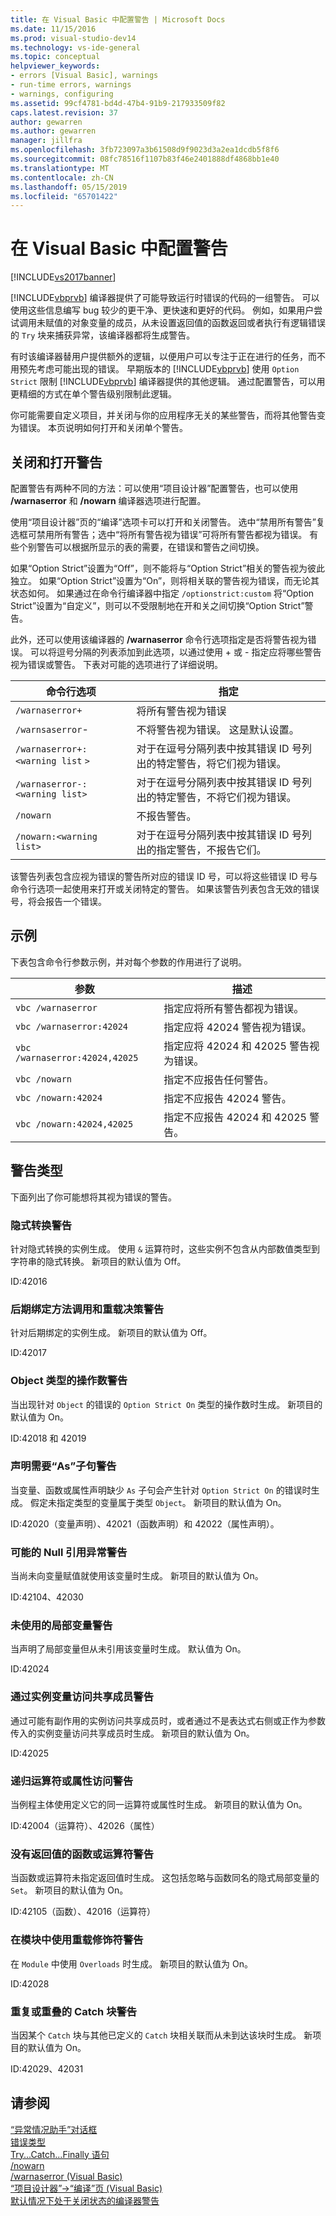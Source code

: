 ```yaml
---
title: 在 Visual Basic 中配置警告 | Microsoft Docs
ms.date: 11/15/2016
ms.prod: visual-studio-dev14
ms.technology: vs-ide-general
ms.topic: conceptual
helpviewer_keywords:
- errors [Visual Basic], warnings
- run-time errors, warnings
- warnings, configuring
ms.assetid: 99cf4781-bd4d-47b4-91b9-217933509f82
caps.latest.revision: 37
author: gewarren
ms.author: gewarren
manager: jillfra
ms.openlocfilehash: 3fb723097a3b61508d9f9023d3a2ea1dcdb5f8f6
ms.sourcegitcommit: 08fc78516f1107b83f46e2401888df4868bb1e40
ms.translationtype: MT
ms.contentlocale: zh-CN
ms.lasthandoff: 05/15/2019
ms.locfileid: "65701422"
---
```

# <a name="configuring-warnings-in-visual-basic"></a>在 Visual Basic 中配置警告
[!INCLUDE[vs2017banner](../includes/vs2017banner.md)]

[!INCLUDE[vbprvb](../includes/vbprvb-md.md)] 编译器提供了可能导致运行时错误的代码的一组警告。 可以使用这些信息编写 bug 较少的更干净、更快速和更好的代码。 例如，如果用户尝试调用未赋值的对象变量的成员，从未设置返回值的函数返回或者执行有逻辑错误的 `Try` 块来捕获异常，该编译器都将生成警告。  
  
 有时该编译器替用户提供额外的逻辑，以便用户可以专注于正在进行的任务，而不用预先考虑可能出现的错误。 早期版本的 [!INCLUDE[vbprvb](../includes/vbprvb-md.md)] 使用 `Option Strict` 限制 [!INCLUDE[vbprvb](../includes/vbprvb-md.md)] 编译器提供的其他逻辑。 通过配置警告，可以用更精细的方式在单个警告级别限制此逻辑。  
  
 你可能需要自定义项目，并关闭与你的应用程序无关的某些警告，而将其他警告变为错误。 本页说明如何打开和关闭单个警告。  
  
## <a name="turning-warnings-off-and-on"></a>关闭和打开警告  
 配置警告有两种不同的方法：可以使用“项目设计器”配置警告，也可以使用 **/warnaserror** 和 **/nowarn** 编译器选项进行配置。  
  
 使用“项目设计器”页的“编译”选项卡可以打开和关闭警告。 选中“禁用所有警告”复选框可禁用所有警告；选中“将所有警告视为错误”可将所有警告都视为错误。 有些个别警告可以根据所显示的表的需要，在错误和警告之间切换。  
  
 如果“Option Strict”设置为“Off”，则不能将与“Option Strict”相关的警告视为彼此独立。 如果“Option Strict”设置为“On”，则将相关联的警告视为错误，而无论其状态如何。 如果通过在命令行编译器中指定 `/optionstrict:custom` 将“Option Strict”设置为“自定义”，则可以不受限制地在开和关之间切换“Option Strict”警告。  
  
 此外，还可以使用该编译器的 **/warnaserror** 命令行选项指定是否将警告视为错误。 可以将逗号分隔的列表添加到此选项，以通过使用 + 或 - 指定应将哪些警告视为错误或警告。 下表对可能的选项进行了详细说明。  
  
|命令行选项|指定|  
|--------------------------|---------------|  
|`/warnaserror+`|将所有警告视为错误|  
|`/warnsaserror`-|不将警告视为错误。 这是默认设置。|  
|`/warnaserror+:<warning list` `>`|对于在逗号分隔列表中按其错误 ID 号列出的特定警告，将它们视为错误。|  
|`/warnaserror-:<warning list>`|对于在逗号分隔列表中按其错误 ID 号列出的特定警告，不将它们视为错误。|  
|`/nowarn`|不报告警告。|  
|`/nowarn:<warning list>`|对于在逗号分隔列表中按其错误 ID 号列出的指定警告，不报告它们。|  
  
 该警告列表包含应视为错误的警告所对应的错误 ID 号，可以将这些错误 ID 号与命令行选项一起使用来打开或关闭特定的警告。 如果该警告列表包含无效的错误号，将会报告一个错误。  
  
## <a name="examples"></a>示例  
 下表包含命令行参数示例，并对每个参数的作用进行了说明。  
  
|参数|描述|  
|--------------|-----------------|  
|`vbc /warnaserror`|指定应将所有警告都视为错误。|  
|`vbc /warnaserror:42024`|指定应将 42024 警告视为错误。|  
|`vbc /warnaserror:42024,42025`|指定应将 42024 和 42025 警告视为错误。|  
|`vbc /nowarn`|指定不应报告任何警告。|  
|`vbc /nowarn:42024`|指定不应报告 42024 警告。|  
|`vbc /nowarn:42024,42025`|指定不应报告 42024 和 42025 警告。|  
  
## <a name="types-of-warnings"></a>警告类型  
 下面列出了你可能想将其视为错误的警告。  
  
### <a name="implicit-conversion-warning"></a>隐式转换警告  
 针对隐式转换的实例生成。 使用 `&` 运算符时，这些实例不包含从内部数值类型到字符串的隐式转换。 新项目的默认值为 Off。  
  
 ID:42016  
  
### <a name="late-bound-method-invocation-and-overload-resolution-warning"></a>后期绑定方法调用和重载决策警告  
 针对后期绑定的实例生成。 新项目的默认值为 Off。  
  
 ID:42017  
  
### <a name="operands-of-type-object-warnings"></a>Object 类型的操作数警告  
 当出现针对 `Object` 的错误的 `Option Strict On` 类型的操作数时生成。 新项目的默认值为 On。  
  
 ID:42018 和 42019  
  
### <a name="declarations-require-as-clause-warnings"></a>声明需要“As”子句警告  
 当变量、函数或属性声明缺少 `As` 子句会产生针对 `Option Strict On` 的错误时生成。 假定未指定类型的变量属于类型 `Object`。 新项目的默认值为 On。  
  
 ID:42020（变量声明）、42021（函数声明）和 42022（属性声明）。  
  
### <a name="possible-null-reference-exception-warnings"></a>可能的 Null 引用异常警告  
 当尚未向变量赋值就使用该变量时生成。 新项目的默认值为 On。  
  
 ID:42104、42030  
  
### <a name="unused-local-variable-warning"></a>未使用的局部变量警告  
 当声明了局部变量但从未引用该变量时生成。 默认值为 On。  
  
 ID:42024  
  
### <a name="access-of-shared-member-through-instance-variable-warning"></a>通过实例变量访问共享成员警告  
 通过可能有副作用的实例访问共享成员时，或者通过不是表达式右侧或正作为参数传入的实例变量访问共享成员时生成。 新项目的默认值为 On。  
  
 ID:42025  
  
### <a name="recursive-operator-or-property-access-warnings"></a>递归运算符或属性访问警告  
 当例程主体使用定义它的同一运算符或属性时生成。 新项目的默认值为 On。  
  
 ID:42004（运算符）、42026（属性）  
  
### <a name="function-or-operator-without-return-value-warning"></a>没有返回值的函数或运算符警告  
 当函数或运算符未指定返回值时生成。 这包括忽略与函数同名的隐式局部变量的 `Set`。 新项目的默认值为 On。  
  
 ID:42105（函数）、42016（运算符）  
  
### <a name="overloads-modifier-used-in-a-module-warning"></a>在模块中使用重载修饰符警告  
 在 `Module` 中使用 `Overloads` 时生成。 新项目的默认值为 On。  
  
 ID:42028  
  
### <a name="duplicate-or-overlapping-catch-blocks-warnings"></a>重复或重叠的 Catch 块警告  
 当因某个 `Catch` 块与其他已定义的 `Catch` 块相关联而从未到达该块时生成。 新项目的默认值为 On。  
  
 ID:42029、42031  
  
## <a name="see-also"></a>请参阅  
 [“异常情况助手”对话框](../debugger/exception-assistant-dialog-box.md)   
 [错误类型](https://msdn.microsoft.com/library/3048aabf-8c97-4e13-9150-853769cb5f6f)   
 [Try...Catch...Finally 语句](https://msdn.microsoft.com/library/d6488026-ccb3-42b8-a810-0d97b9d6472b)   
 [/nowarn](https://msdn.microsoft.com/library/7ebf2106-0652-4fdc-bf60-70fc86465d83)   
 [/warnaserror (Visual Basic)](https://msdn.microsoft.com/library/49819f1d-a1bd-4201-affe-5afe6d9712e1)   
 [“项目设计器”->“编译”页 (Visual Basic)](../ide/reference/compile-page-project-designer-visual-basic.md)   
 [默认情况下处于关闭状态的编译器警告](https://msdn.microsoft.com/library/69809cfb-a38a-4035-b154-283a61938df8)
